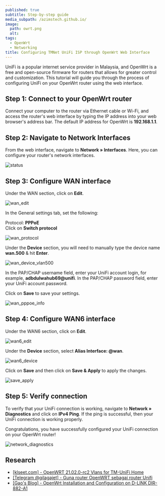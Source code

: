```yaml
---
published: true
subtitle: Step-by-step guide
media_subpath: /azimstech.github.io/
image:
  path: owrt.png
  alt:
tags:
  - OpenWrt
  - Networking
title: Configuring TMNet UniFi ISP through OpenWrt Web Interface
---
```

UniFi is a popular internet service provider in Malaysia, and OpenWrt is a free and open-source firmware for routers that allows for greater control and customization. This tutorial will guide you through the process of configuring UniFi on your OpenWrt router using the web interface.

## Step 1: Connect to your OpenWrt router

Connect your computer to the router via Ethernet cable or Wi-Fi, and access the router's web interface by typing the IP address into your web browser's address bar. The default IP address for OpenWrt is **192.168.1.1**.

## Step 2: Navigate to Network Interfaces

From the web interface, navigate to **Network » Interfaces**. Here, you can configure your router's network interfaces.

![status](status_network_interface.webp "Network>Interfaces")

## Step 3: Configure WAN interface

Under the WAN section, click on **Edit**.

![wan_edit](wan_edit.webp "Edit WAN Interface")

In the General settings tab, set the following:

Protocol: **PPPoE**  
Click on **Switch protocol**  

![wan_protocol](wan_protocol.webp "Interfaces » WAN, Protocol: PPPoE")

Under the **Device** section, you will need to manually type the device name **wan.500** & hit **Enter**.

![wan_device_vlan500](wan_device_vlan500.webp "Interfaces » WAN, Device: wan.500")

In the PAP/CHAP username field, enter your UniFi account login, for example, **adbdulwahub69@unifi**. In the PAP/CHAP password field, enter your UniFi account password.

Click on **Save** to save your settings.

![wan_pppoe_info](wan_pppoe_info.webp "Interfaces » WAN, PPPoE username & password")

## Step 4: Configure WAN6 interface

Under the WAN6 section, click on **Edit**. 

![wan6_edit](wan6_edit.webp "Edit WAN6 Interface")  

Under the **Device** section, select **Alias Interface: @wan**.

![wan6_device](wan6_device.webp "Interfaces » WAN6, Device: @wan")

Click on **Save** and then click on **Save & Apply** to apply the changes.

![save_apply](save_apply.webp "Save & Apply")

## Step 5: Verify connection

To verify that your UniFi connection is working, navigate to **Network » Diagnostics** and click on **IPv4 Ping**. If the ping is successful, then your UniFi connection is working properly.

Congratulations, you have successfully configured your UniFi connection on your OpenWrt router!

![network_diagnostics](network_diagnostics.webp "Network » Diagnostics")

## Research

* [[klseet.com] - OpenWRT 21.02.0-rc2 Vlans for TM-UniFi Home](https://klseet.com/networking/router-firmware/openwrt/openwrt-21-02-0-rc2-vlans)
* [[Telegram @gilagajet] - Guna router OpenWRT sebagai router Unifi
](https://telegra.ph/Guna-router-OpenWRT-sebagai-router-Unifi-01-04)
* [[Gao's Blog] - OpenWrt Installation and Configuration on D-LINK DIR-882-A1](https://vitaminac.github.io/D-LINK-DIR-882-A1-OpenWrt/)
